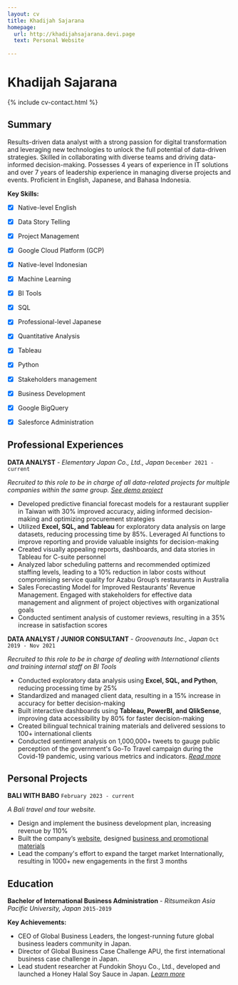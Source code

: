 ```yaml
---
layout: cv
title: Khadijah Sajarana
homepage:
  url: http://khadijahsajarana.devi.page
  text: Personal Website
  
---
```


# Khadijah Sajarana

{% include cv-contact.html %}

## Summary

Results-driven data analyst with a strong passion for digital transformation and leveraging new technologies to unlock the full potential of data-driven strategies. Skilled in collaborating with diverse teams and driving data-informed decision-making. Possesses 4 years of experience in IT solutions and over 7 years of leadership experience in managing diverse projects and events. Proficient in English, Japanese, and Bahasa Indonesia.

**Key Skills:**

- [x] Native-level English
- [x] Data Story Telling
- [x] Project Management
- [x] Google Cloud Platform (GCP)

- [x] Native-level Indonesian
- [x] Machine Learning
- [x] BI Tools
- [x] SQL

- [x] Professional-level Japanese
- [x] Quantitative Analysis
- [x] Tableau
- [x] Python

- [x] Stakeholders management
- [x] Business Development
- [x] Google BigQuery
- [x] Salesforce Administration

## Professional Experiences

**DATA ANALYST** - *Elementary Japan Co., Ltd., Japan* `December 2021 - current`

*Recruited to this role to be in charge of all data-related projects for multiple companies within the same group.* [*See demo project*](https://public.tableau.com/views/SalesandMarginDashboard-Demo/Home?:language=en-US&publish=yes&:display_count=n&:origin=viz_share_link)

- Developed predictive financial forecast models for a restaurant supplier in Taiwan with 30% improved accuracy, aiding informed decision-making and optimizing procurement strategies
- Utilized **Excel, SQL, and Tableau** for exploratory data analysis on large datasets, reducing processing time by 85%. Leveraged AI functions to improve reporting and provide valuable insights for decision-making
- Created visually appealing reports, dashboards, and data stories in Tableau for C-suite personnel
- Analyzed labor scheduling patterns and recommended optimized staffing levels, leading to a 10% reduction in labor costs without compromising service quality for Azabu Group’s restaurants in Australia
- Sales Forecasting Model for Improved Restaurants’ Revenue Management. Engaged with stakeholders for effective data management and alignment of project objectives with organizational goals
- Conducted sentiment analysis of customer reviews, resulting in a 35% increase in satisfaction scores



**DATA ANALYST / JUNIOR CONSULTANT** - *Groovenauts Inc., Japan* `Oct 2019 - Nov 2021`

*Recruited to this role to be in charge of dealing with International clients and training internal staff on BI Tools*

- Conducted exploratory data analysis using **Excel, SQL, and Python**, reducing processing time by 25%
- Standardized and managed client data, resulting in a 15% increase in accuracy for better decision-making
- Built interactive dashboards using **Tableau, PowerBI, and QlikSense**, improving data accessibility by 80% for faster decision-making
- Created bilingual technical training materials and delivered sessions to 100+ international clients 
- Conducted sentiment analysis on 1,000,000+ tweets to gauge public perception of the government's Go-To Travel campaign during the Covid-19 pandemic, using various metrics and indicators. [*Read more*](https://www.magellanic-clouds.com/blocks/blog/hints/using_magellan_blocks_and_tableau_to_understand_trends_around_covid-19/)


## Personal Projects

**BALI WITH BABO** `February 2023 - current`

*A Bali travel and tour website.*
- Design and implement the business development plan, increasing revenue by 110%
- Built the company’s [website](https://www.baliwithbabo.com), designed [business and promotional materials](https://ko-fi.com/s/1d9bd81c3b)
- Lead the company's effort to expand the target market Internationally, resulting in 1000+ new engagements in the first 3 months 

## Education

**Bachelor of International Business Administration** - *Ritsumeikan Asia Pacific University, Japan* `2015-2019`

**Key Achievements:** 

- CEO of Global Business Leaders, the longest-running future global business leaders community in Japan.
- Director of Global Business Case Challenge APU, the first international business case challenge in Japan. 
- Lead student researcher at Fundokin Shoyu Co., Ltd., developed and launched a Honey Halal Soy Sauce in Japan. [*Learn more*](https://www.youtube.com/watch?v=i5KO-UH9EKY&themeRefresh=1)
